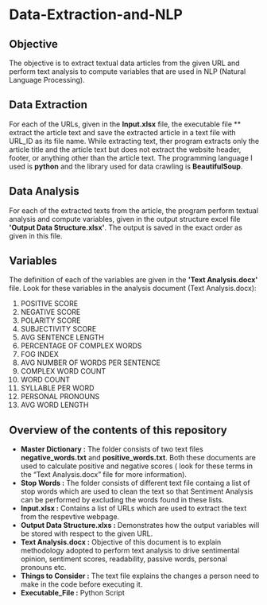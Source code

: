 # Data-Extraction-and-NLP

## Objective
The objective is to extract textual data articles from the given URL and perform text analysis to compute variables that are used in NLP (Natural Language Processing).

## Data Extraction
For each of the URLs, given in the **Input.xlsx** file, the executable file ** extract the article text and save the extracted article in a text file with URL_ID as its file name. While extracting text, ther program extracts only the article title and the article text but does not extract the website header, footer, or anything other than the article text. The programming language I used is **python** and the library used for data crawling is **BeautifulSoup**.

## Data Analysis
For each of the extracted texts from the article, the program perform textual analysis and compute variables, given in the output structure excel file **'Output Data Structure.xlsx'**. The output is saved in the exact order as given in this file.

## Variables
The definition of each of the variables are given in the **'Text Analysis.docx'** file. Look for these variables in the analysis document (Text Analysis.docx):
1. POSITIVE SCORE
2. NEGATIVE SCORE
3. POLARITY SCORE
4. SUBJECTIVITY SCORE
5. AVG SENTENCE LENGTH
6. PERCENTAGE OF COMPLEX WORDS
7. FOG INDEX
8. AVG NUMBER OF WORDS PER SENTENCE
9. COMPLEX WORD COUNT
10. WORD COUNT
11. SYLLABLE PER WORD
12. PERSONAL PRONOUNS
13. AVG WORD LENGTH

## Overview of the contents of this repository

- **Master Dictionary :** The folder consists of two text files **negative_words.txt** and **positive_words.txt**. Both these documents are used to calculate positive and negative scores ( look for these terms in the “Text Analysis.docx” file for more information).
- **Stop Words :** The folder consists of different text file containg a list of stop words which are used to clean the text so that Sentiment Analysis can be performed by excluding the words found in these lists.
- **Input.xlsx :** Contains a list of URLs which are used to extract the text from the respevtive webpage.
- **Output Data Structure.xlxs :** Demonstrates how the output variables will be stored with respect to the given URL.
- **Text Analysis.docx :** Objective of this document is to explain methodology adopted to perform text analysis to drive sentimental opinion, sentiment scores, readability, passive words, personal pronouns etc.
- **Things to Consider :** The text file explains the changes a person need to make in the code before executing it.
- **Executable_File :** Python Script




